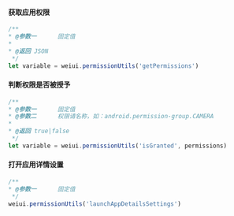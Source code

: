 #### 获取应用权限
```js
/**
* @参数一      固定值
* 
* @返回 JSON
 */
let variable = weiui.permissionUtils('getPermissions')
```

#### 判断权限是否被授予
```js
/**
* @参数一      固定值
* @参数二      权限请名称，如：android.permission-group.CAMERA
* 
* @返回 true|false
 */
let variable = weiui.permissionUtils('isGranted', permissions)
```

#### 打开应用详情设置
```js
/**
* @参数一      固定值
 */
weiui.permissionUtils('launchAppDetailsSettings')
```


